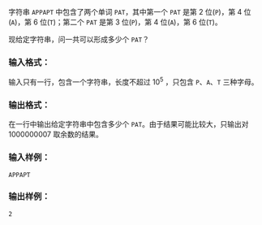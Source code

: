 <!-- Title
有几个PAT (25)
-->
字符串 `APPAPT` 中包含了两个单词 `PAT`，其中第一个 `PAT` 是第 2 位(`P`)，第 4 位(`A`)，第 6 位(`T`)；第二个
`PAT` 是第 3 位(`P`)，第 4 位(`A`)，第 6 位(`T`)。

现给定字符串，问一共可以形成多少个 `PAT`？

### 输入格式：

输入只有一行，包含一个字符串，长度不超过 $10^5$ ，只包含 `P`、`A`、`T` 三种字母。

### 输出格式：

在一行中输出给定字符串中包含多少个 `PAT`。由于结果可能比较大，只输出对 1000000007 取余数的结果。

### 输入样例：

    
    
    APPAPT
    

### 输出样例：

    
    
    2
    


